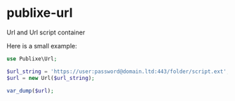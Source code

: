 # publixe-url
Url and Url script container

Here is a small example:
```php
use Publixe\Url;

$url_string = 'https://user:password@domain.ltd:443/folder/script.ext';
$url = new Url($url_string);

var_dump($url);
```
